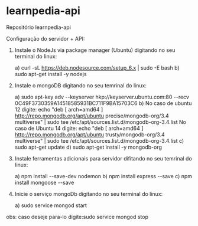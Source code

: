 # learnpedia-api
Repositório learnpedia-api

Configuração do servidor + API:

1. Instale o NodeJs via package manager (Ubuntu) digitando no seu terminal do linux:

	a) curl -sL https://deb.nodesource.com/setup_6.x | sudo -E bash
	b) sudo apt-get install -y nodejs 

2. Instale o mongoDB digitando no seu temrinal do linux:

	a) sudo apt-key adv --keyserver hkp://keyserver.ubuntu.com:80 --recv 0C49F3730359A14518585931BC711F9BA15703C6
	b) No caso de ubuntu 12 digite: echo "deb [ arch=amd64 ] http://repo.mongodb.org/apt/ubuntu precise/mongodb-org/3.4 multiverse" | sudo tee /etc/apt/sources.list.d/mongodb-org-3.4.list
	   No caso de Ubuntu 14 digite: echo "deb [ arch=amd64 ] http://repo.mongodb.org/apt/ubuntu trusty/mongodb-org/3.4 multiverse" | sudo tee /etc/apt/sources.list.d/mongodb-org-3.4.list
	c) sudo apt-get update
	d) sudo apt-get install -y mongodb-org

3. Instale ferramentas adicionais para servidor difitando no seu temrinal do linux:

	a) npm install --save-dev nodemon
	b) npm install express --save
	c) npm install mongoose --save

4. Inicie o serviço mongoDb digitando no seu terminal do linux:
	
	a) sudo service mongod start

obs: caso deseje para-lo digite:sudo service mongod stop




